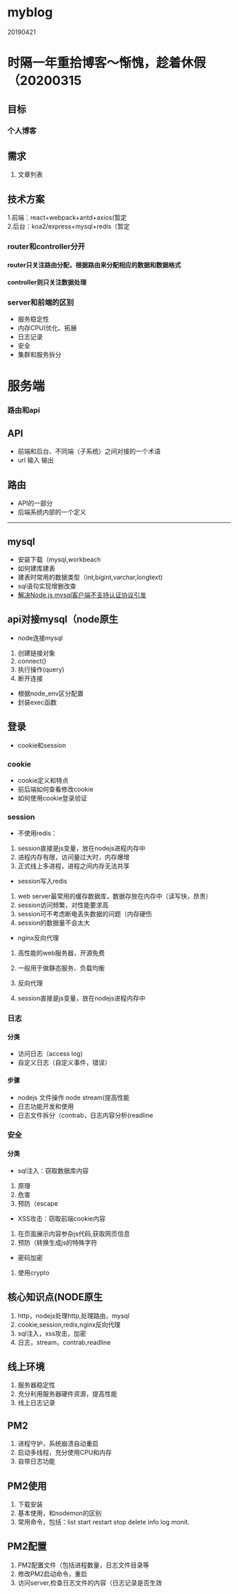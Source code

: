 # myblog
20190421
# 时隔一年重拾博客～惭愧，趁着休假（20200315
## 目标  
### 个人博客  
## 需求  
1.  文章列表
## 技术方案  
1.前端：react+webpack+antd+axios(暂定  
2.后台：koa2/express+mysql+redis（暂定  
### router和controller分开  
#### router只关注路由分配，根据路由来分配相应的数据和数据格式  
#### controller则只关注数据处理  

### server和前端的区别  
- 服务稳定性  
- 内存CPU(优化、拓展  
- 日志记录  
- 安全  
- 集群和服务拆分


# 服务端
### 路由和api  
## API
- 前端和后台、不同端（子系统）之间对接的一个术语  
- url 输入 输出  

## 路由
- API的一部分  
- 后端系统内部的一个定义  

***  
## mysql
- 安装下载（mysql,workbeach  
- 如何建库建表  
- 建表时常用的数据类型（int,bigint,varchar,longtext)  
- sql语句实现增删改查  
- [解决Node.js mysql客户端不支持认证协议引发](https://waylau.com/node.js-mysql-client-does-not-support-authentication-protocol/)


## api对接mysql（node原生  
- node连接mysql  
1. 创建链接对象   
2. connect()  
3. 执行操作(query)    
4. 断开连接
- 根据node_env区分配置  
- 封装exec函数 

## 登录  
- cookie和session  
### cookie  
- cookie定义和特点  
- 前后端如何查看修改cookie  
- 如何使用cookie登录验证  
### session  
- 不使用redis：  
1. session直接是js变量，放在nodejs进程内存中  
2. 进程内存有限，访问量过大时，内存爆增  
3. 正式线上多进程，进程之间内存无法共享  
- session写入redis  
1. web server最常用的缓存数据库，数据存放在内存中（读写快，昂贵）
2. session访问频繁，对性能要求高  
3. session可不考虑断电丢失数据的问题（内存硬伤  
4. session的数据量不会太大
- nginx反向代理  
1. 高性能的web服务器，开源免费  
2. 一般用于做静态服务、负载均衡  
3. 反向代理

1. session直接是js变量，放在nodejs进程内存中  

### 日志  
#### 分类  
- 访问日志（access log)  
- 自定义日志（自定义事件，错误） 
#### 步骤  
- nodejs 文件操作 node stream(提高性能    
- 日志功能开发和使用  
- 日志文件拆分（contrab，日志内容分析(readline  
### 安全  
#### 分类  
- sql注入：窃取数据库内容  
1. 原理  
2. 危害  
3. 预防（escape
- XSS攻击：窃取前端cookie内容  
1. 在页面展示内容参杂js代码,获取网页信息  
2. 预防（转换生成js的特殊字符
- 密码加密  
1. 使用crypto  


## 核心知识点(NODE原生  
1. http，nodejs处理http,处理路由，mysql  
2. cookie,session,redis,nginx反向代理  
3. sql注入，xss攻击，加密  
4. 日志，stream，contrab,readline  

## 线上环境  
1. 服务器稳定性  
2. 充分利用服务器硬件资源，提高性能  
3. 线上日志记录  

## PM2  
1. 进程守护，系统崩溃自动重启  
2. 启动多线程，充分使用CPU和内存  
3. 自带日志功能  

## PM2使用  
1. 下载安装  
2. 基本使用，和nodemon的区别  
3. 常用命令，包括：list start restart stop delete info log monit. 

## PM2配置  
1. PM2配置文件（包括进程数量，日志文件目录等  
2. 修改PM2启动命令，重启  
3. 访问server,检查日志文件的内容（日志记录是否生效

